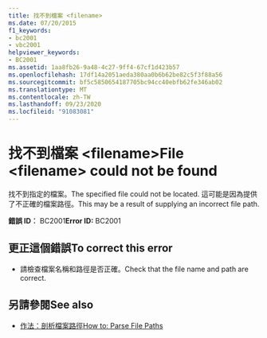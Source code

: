 ```yaml
---
title: 找不到檔案 <filename>
ms.date: 07/20/2015
f1_keywords:
- bc2001
- vbc2001
helpviewer_keywords:
- BC2001
ms.assetid: 1aa8fb26-9a48-4c27-9ff4-67cf1d423b57
ms.openlocfilehash: 17df14a2051aeda380aa0b6b62be82c5f3f88a56
ms.sourcegitcommit: bf5c5850654187705bc94cc40ebfb62fe346ab02
ms.translationtype: MT
ms.contentlocale: zh-TW
ms.lasthandoff: 09/23/2020
ms.locfileid: "91083081"
---
```

# <a name="file-filename-could-not-be-found"></a><span data-ttu-id="ac80b-102">找不到檔案 \<filename></span><span class="sxs-lookup"><span data-stu-id="ac80b-102">File \<filename> could not be found</span></span>

<span data-ttu-id="ac80b-103">找不到指定的檔案。</span><span class="sxs-lookup"><span data-stu-id="ac80b-103">The specified file could not be located.</span></span> <span data-ttu-id="ac80b-104">這可能是因為提供了不正確的檔案路徑。</span><span class="sxs-lookup"><span data-stu-id="ac80b-104">This may be a result of supplying an incorrect file path.</span></span>  
  
 <span data-ttu-id="ac80b-105">**錯誤 ID︰** BC2001</span><span class="sxs-lookup"><span data-stu-id="ac80b-105">**Error ID:** BC2001</span></span>  
  
## <a name="to-correct-this-error"></a><span data-ttu-id="ac80b-106">更正這個錯誤</span><span class="sxs-lookup"><span data-stu-id="ac80b-106">To correct this error</span></span>  
  
- <span data-ttu-id="ac80b-107">請檢查檔案名稱和路徑是否正確。</span><span class="sxs-lookup"><span data-stu-id="ac80b-107">Check that the file name and path are correct.</span></span>  
  
## <a name="see-also"></a><span data-ttu-id="ac80b-108">另請參閱</span><span class="sxs-lookup"><span data-stu-id="ac80b-108">See also</span></span>

- [<span data-ttu-id="ac80b-109">作法：剖析檔案路徑</span><span class="sxs-lookup"><span data-stu-id="ac80b-109">How to: Parse File Paths</span></span>](../developing-apps/programming/drives-directories-files/how-to-parse-file-paths.md)
